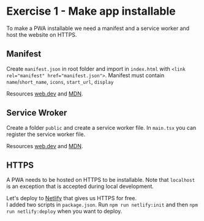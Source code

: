 # Exercise 1 - Make app installable

To make a PWA installable we need a manifest and a service worker and host the website on HTTPS.

## Manifest

Create `manifest.json` in root folder and import in `index.html` with `<link rel="manifest" href="manifest.json">`.
Manifest must contain `name`/`short_name`, `icons`, `start_url`, `display`

Resources [web.dev](https://web.dev/add-manifest/) and [MDN](https://developer.mozilla.org/en-US/docs/Web/Manifest).

## Service Wroker

Create a folder `public` and create a service worker file. In `main.tsx` you can register the service worker file.

Resources [web.dev](https://developers.google.com/web/fundamentals/primers/service-workers) and [MDN](https://developer.mozilla.org/en-US/docs/Web/API/Service_Worker_API/Using_Service_Workers).

## HTTPS
A PWA needs to be hosted on HTTPS to be installable. Note that `localhost` is an exception that is accepted during local development.

Let's deploy to [Netlify](https://www.netlify.com/) that gives us HTTPS for free.  
I added two scripts in `package.json`. Run `npm run netlify:init` and then `npm run netlify:deploy` when you want to deploy.